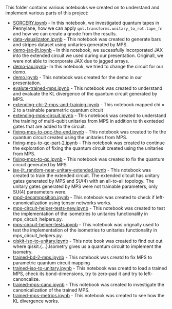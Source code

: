 This folder contains various notebooks we created on to understand and implement various parts of this project:
  * [SORCERY.ipynb](https://github.com/abhishekabhishek/UnsupGenModbyMPS/blob/master/sandbox/SORCERY.ipynb) - In this notebook, we investigated quantum tapes in Pennylane, how we can apply `qml.transforms.unitary_to_rot.tape_fn` and how we can create a qnode from the results.
  * [data-visualizaton.ipynb](https://github.com/abhishekabhishek/UnsupGenModbyMPS/blob/master/sandbox/data-visualization.ipynb) - This notebook was created to generate bars and stripes dataset using unitaries generated by MPS.
  * [demo-jax-jit.ipynb](https://github.com/abhishekabhishek/UnsupGenModbyMPS/blob/master/sandbox/demo-jax-jit-newExtend.ipynb) - In this notebook, we sucessfully incorporated JAX into the extended circuit we used during our presentation. Originall, we were not able to incorporate JAX due to jagged arrays.
  * [demo-jax.ipynb](https://github.com/abhishekabhishek/UnsupGenModbyMPS/blob/master/sandbox/demo-jax-jit-newExtend.ipynb)- In this notebook, we tried to change the circuit for our demo.
  * [demo.ipynb](https://github.com/abhishekabhishek/UnsupGenModbyMPS/blob/master/sandbox/demo.ipynb) - This notebook was created for the demo in our presentation.
  * [evalute-trained-mps.ipynb](https://github.com/abhishekabhishek/UnsupGenModbyMPS/blob/master/sandbox/evalute-trained-mps.ipynb) - This notebook was created to understand and evaluate the KL divergence of the quantum circuit generated by MPS.
  *  [extending-chi-2-mps-and-training.ipynb](https://github.com/abhishekabhishek/UnsupGenModbyMPS/blob/master/sandbox/extending-chi-2-mps-and-training.ipynb) - This notebook mapped chi = 2 to a trainable parametric quantum circuit
  *  [extending-mps-circuit.ipynb](https://github.com/abhishekabhishek/UnsupGenModbyMPS/blob/master/sandbox/extending-mps-circuit.ipynb) -  This notebook was created to understand the training of multi-qubit unitaries from MPS in addition to th exnteded gates that are added to the circuit.
  *  [fixing-mps-to-pqc-the-end.ipynb](https://github.com/abhishekabhishek/UnsupGenModbyMPS/blob/master/sandbox/fixed-mps-to-pqc-extended.ipynb) - This notebook was created to fix the quantum circuit created using the unitaries from MPS.
  *  [fixing-mps-to-qc-part-2.ipynb](https://github.com/abhishekabhishek/UnsupGenModbyMPS/blob/master/sandbox/fixing-mps-to-qc-part-2.ipynb) - This notebook was created to continue the exploration of fixing the quantum circuit created using the unitaries from MPS.
  *  [fixing-mps-to-qc.ipynb](https://github.com/abhishekabhishek/UnsupGenModbyMPS/blob/master/sandbox/fixing-mps-to-qc.ipynb) - This notebook was created to fix the quantum circuit generated by MPS
  *  [jax-jit_random-near-unitary-extended.ipynb](https://github.com/abhishekabhishek/UnsupGenModbyMPS/blob/master/sandbox/jax-jit_random-near-unitary-extended.ipynb) - This notebook was created to train the extended circuit. The extended citcuit has unitary gates generated by MPS and SU(4) with an all-to-all topology. The unitary gates generated by MPS were not trainable parameters, only SU(4) pareameters were.
  *  [mpd-decomposition.ipynb](https://github.com/abhishekabhishek/UnsupGenModbyMPS/blob/master/sandbox/mpd-decomposition.ipynb) - This notebook was created to check if left-canonicalization using tensor networks works.
  *  [mps-circuit-helper-tests-new.ipynb](https://github.com/abhishekabhishek/UnsupGenModbyMPS/blob/master/sandbox/mps-analytic-decomposition.ipynb) - This notebook was created to test the implementation of the isometries to unitaries functionality in mps_circuit_helpers.py.
  *  [mps-circuit-helper-tests.ipynb](https://github.com/abhishekabhishek/UnsupGenModbyMPS/blob/master/sandbox/mps-circuit-helper-tests-new.ipynb) - This notebook was orignally used to test the implementation of the isometries to unitaries functionality in mps_circuit_helpers.py.
  *  [qiskit-iso-to-unitary.ipynb](https://github.com/abhishekabhishek/UnsupGenModbyMPS/blob/master/sandbox/qiskit-iso-to-unitary.ipynb) - This note book was created to find out out where qiskit.{...}.Isometry gives us a quantum circuit to implement the isometry.
  *  [trained-bd-2-mps.ipynb](https://github.com/abhishekabhishek/UnsupGenModbyMPS/blob/master/sandbox/trained-bd-2-mps.ipynb) - This notebook was creatd to fix MPS to parametric quantum circuit mapping
  *  [trained-iso-to-unitary.ipynb](https://github.com/abhishekabhishek/UnsupGenModbyMPS/blob/master/sandbox/trained-iso-to-unitary.ipynb) - This notebook was creatd to load a trained MPS, check its bond-dimensions, try to zero-pad it and try to left-canoncalize.
  *  [trained-mps-cano.ipynb](https://github.com/abhishekabhishek/UnsupGenModbyMPS/blob/master/sandbox/trained-mps-cano.ipynb) - This notebook was created to investigate the canonicalization of the trained MPS.
  *  [trained-mps-metrics.ipynb](https://github.com/abhishekabhishek/UnsupGenModbyMPS/blob/master/sandbox/trained-mps-metrics.ipynb) - This notebook was created to see how the KL divergence works.


